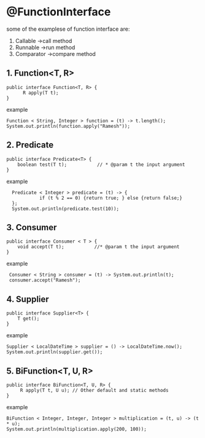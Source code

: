 # @FunctionInterface
some of the examplese of function interface are:
1. Callable ->call method
2. Runnable ->run method
3. Comparator ->compare method

## 1. Function<T, R>
```
public interface Function<T, R> {
      R apply(T t);
}
```
example
```
Function < String, Integer > function = (t) -> t.length();
System.out.println(function.apply("Ramesh"));
```


## 2. Predicate<T>
```
public interface Predicate<T> {
    boolean test(T t);           // * @param t the input argument
}
```
example
```
  Predicate < Integer > predicate = (t) -> {
            if (t % 2 == 0) {return true; } else {return false;}
  };
  System.out.println(predicate.test(10));
```



## 3. Consumer <T>
```
public interface Consumer < T > {
    void accept(T t);           //* @param t the input argument
}
```
example
```
 Consumer < String > consumer = (t) -> System.out.println(t);
 consumer.accept("Ramesh");
```


## 4. Supplier<T>
```
public interface Supplier<T> {
    T get();
}
```
example
```
Supplier < LocalDateTime > supplier = () -> LocalDateTime.now();
System.out.println(supplier.get());
```

## 5. BiFunction<T, U, R>
```
public interface BiFunction<T, U, R> {
     R apply(T t, U u); // Other default and static methods
}
```
example
```
BiFunction < Integer, Integer, Integer > multiplication = (t, u) -> (t * u);
System.out.println(multiplication.apply(200, 100));
```
